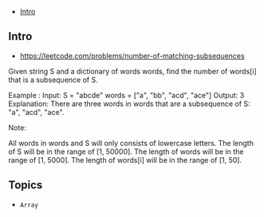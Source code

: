- [Intro](#intro)

## Intro

- https://leetcode.com/problems/number-of-matching-subsequences

Given string S and a dictionary of words words, find the number of words[i] that is a subsequence of S.

Example :
Input: 
S = "abcde"
words = ["a", "bb", "acd", "ace"]
Output: 3
Explanation: There are three words in words that are a subsequence of S: "a", "acd", "ace".

Note:

All words in words and S will only consists of lowercase letters.
The length of S will be in the range of [1, 50000].
The length of words will be in the range of [1, 5000].
The length of words[i] will be in the range of [1, 50].



## Topics

- `Array`


